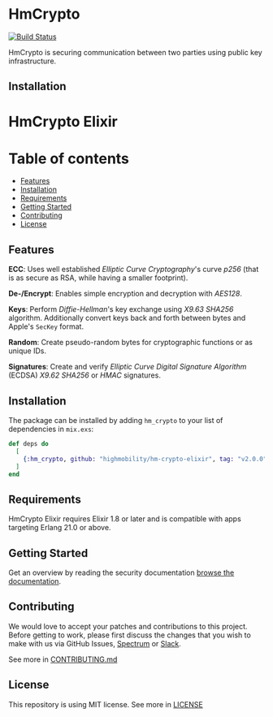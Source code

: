 # HmCrypto

[![Build Status](https://github.com/highmobility/hm-crypto-elixir/workflows/CI/badge.svg)](https://github.com/highmobility/hm-crypto-elixir/actions)

HmCrypto is securing communication between two parties using public key infrastructure.

## Installation

# HmCrypto Elixir

Table of contents
=================
   * [Features](#features)
   * [Installation](#installation)
   * [Requirements](#requirements)
   * [Getting Started](#getting-started)
   * [Contributing](#contributing)
   * [License](#license)


## Features


**ECC**: Uses well established *Elliptic Curve Cryptography*'s curve *p256* (that is as secure as RSA, while having a smaller footprint).

**De-/Encrypt**: Enables simple encryption and decryption with *AES128*.

**Keys**: Perform *Diffie-Hellman*'s key exchange using *X9.63 SHA256* algorithm. Additionally
convert keys back and forth between bytes and Apple's `SecKey` format.

**Random**: Create pseudo-random bytes for cryptographic functions or as unique IDs.

**Signatures**: Create and verify *Elliptic Curve Digital Signature Algorithm* (ECDSA) *X9.62 SHA256* or *HMAC* signatures.


## Installation

The package can be installed
by adding `hm_crypto` to your list of dependencies in `mix.exs`:

```elixir
def deps do
  [
    {:hm_crypto, github: "highmobility/hm-crypto-elixir", tag: "v2.0.0"}
  ]
end
```

## Requirements

HmCrypto Elixir requires Elixir 1.8 or later and is compatible with apps targeting Erlang 21.0 or above.



## Getting Started

Get an overview by reading the security documentation [browse the documentation](https://high-mobility.com/learn/documentation/security/overview/).


## Contributing

We would love to accept your patches and contributions to this project. Before getting to work, please first discuss the changes that you wish to make with us via GitHub Issues, [Spectrum](https://spectrum.chat/high-mobility/) or [Slack](https://slack.high-mobility.com/).

See more in [CONTRIBUTING.md](CONTRIBUTING.md)


## License

This repository is using MIT license. See more in [LICENSE](LICENSE)
